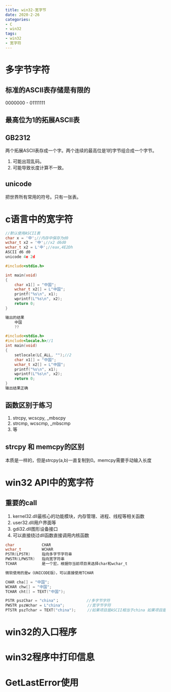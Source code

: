 ```yaml
---
title: win32-宽字节
date: 2020-2-26
categories: 
- C
- win32
tags: 
- win32
- 宽字符
---
```


# 多字节字符
## 标准的ASCII表存储是有限的

0000000 - 01111111

## 最高位为1的拓展ASCII表

## GB2312

两个拓展ASCII表存成一个字。两个连续的最高位是1的字节组合成一个字节。
1. 可能出现乱码。
2. 可能导致长度计算不一致。

## unicode
把世界所有常用的符号。只有一张表。


# c语言中的宽字符

```c
//默认使用ASCII表
char x = '中';//内存中保存为d0
wchar_t x2 = '中';//x2 d6d0
wchar_t x2 = L'中';//eax,4E2Dh  
ASCII d6 d0
unicode 4e 2d
```

```c
#include<stdio.h>

int main(void)
{
	char x1[] = "中国";
	wchar_t x2[] = L"中国";
	printf("%s\n", x1);
	wprintf(L"%s\n", x2);
	return 0;
}

输出的结果
    中国
    ??

#include<stdio.h>
#include<locale.h>//1
int main(void)
{
	setlocale(LC_ALL, "");//2
	char x1[] = "中国";
	wchar_t x2[] = L"中国";
	printf("%s\n", x1);
	wprintf(L"%s\n", x2);
	return 0;
}
输出结果正确
```
## 函数区别于练习
1. strcpy, wcscpy, _mbscpy
2. strcmp, wcscmp, _mbscmp
3. 等

## strcpy 和 memcpy的区别
本质是一样的，但是strcpy(a,b)一直复制到0。memcpy需要手动输入长度

# win32 API中的宽字符
## 重要的call
1. kernel32.dll最核心的功能模块，内存管理、进程、线程等相关函数
2. user32.dll用户界面等
3. gdi32.dll图形设备接口
4. 可以直接绕过dll函数直接调用内核函数

```c
char            CHAR
wchar_t         WCHAR
PSTR(LPSTR)     指向多字节字符串
PWSTR(LPWSTR)   指向宽字符串
TCHAR           是一个宏，根据你当前项目来选择char和wchar_t

微软使用的是w（UNICODE版），可以直接使用TCHAR

CHAR cha[] = "中国";
WCHAR chw[] = "中国";
TCHAR cht[] = TEXT("中国");

PSTR pszChar = "china"；            //多字节字符
PWSTR pszWchar = L"china";          //宽字节字符
PTSTR pszTchar = TEXT("china");     //如果项目是ASCII相当于china 如果项目是UNICODE 相当于L"china"
```


# win32的入口程序


# win32程序中打印信息


# GetLastError使用